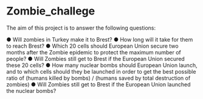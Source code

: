 # Zombie_challege

The aim of this project is to answer the following questions:


● Will zombies in Turkey make it to Brest?
● How long will it take for them to reach Brest?
● Which 20 cells should European Union secure two months after the Zombie epidemic to
protect the maximum number of people?
● Will Zombies still get to Brest if the European Union secured these 20 cells?
● How many nuclear bombs should European Union launch, and to which cells should they be
launched in order to get the best possible ratio of (humans killed by bombs) / (humans
saved by total destruction of zombies)
● Will Zombies still get to Brest if the European Union launched the nuclear bombs?
